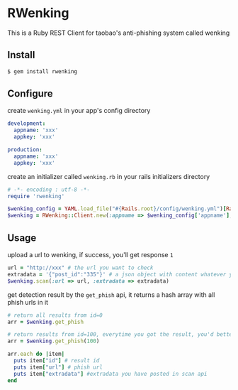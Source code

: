 RWenking
========

This is a Ruby REST Client for taobao's anti-phishing system called wenking

Install
-------

```bash
$ gem install rwenking
```

Configure
---------

create `wenking.yml` in your app's config directory

```yaml
development:
  appname: 'xxx'
  appkey: 'xxx'

production:
  appname: 'xxx'
  appkey: 'xxx'
```
create an initializer called `wenking.rb` in your rails initializers directory

```ruby
# -*- encoding : utf-8 -*-
require 'rwenking'

$wenking_config = YAML.load_file("#{Rails.root}/config/wenking.yml")[Rails.env]
$wenking = RWenking::Client.new(:appname => $wenking_config['appname'], :appkey => $wenking_config['appkey'])
```

Usage
-----

upload a url to wenking, if success, you'll get response `1`

```ruby
url = "http://xxx" # the url you want to check
extradata = '{"post_id":"335"}' # a json object with content whatever you want, so you can get it when you call the get_phish api later
$wenking.scan(:url => url, :extradata => extradata)
```
get detection result by the `get_phish` api, it returns a hash array with all phish urls in it

```ruby
# return all results from id=0
arr = $wenking.get_phish

# return results from id=100, everytime you got the result, you'd better save the biggest id, so next time you call this api, you'll get the new results after this id
arr = $wenking.get_phish(100)

arr.each do |item|
  puts item["id"] # result id
  puts item["url"] # phish url
  puts item["extradata"] #extradata you have posted in scan api 
end
```



